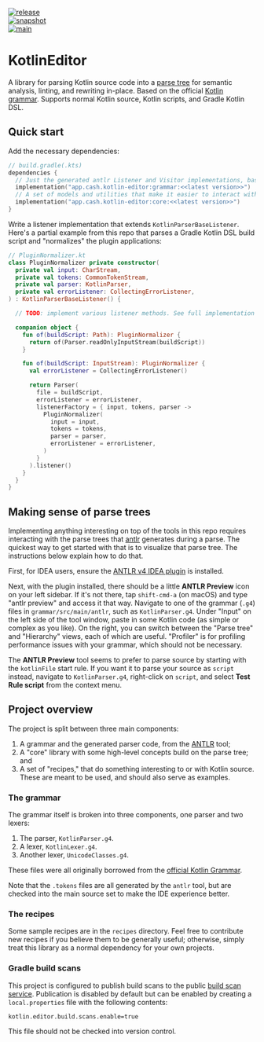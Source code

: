 [![release](https://img.shields.io/maven-central/v/app.cash.kotlin-editor/core?label=release&color=blue)](https://central.sonatype.com/namespace/app.cash.kotlin-editor)  
[![snapshot](https://img.shields.io/nexus/s/app.cash.kotlin-editor/core?server=https%3A%2F%2Foss.sonatype.org&label=snapshot)](https://oss.sonatype.org/content/repositories/snapshots/app/cash/kotlin-editor/)   
[![main](https://github.com/cashapp/kotlin-editor/actions/workflows/push.yml/badge.svg)](https://github.com/cashapp/kotlin-editor/actions/workflows/push.yml)

# KotlinEditor

A library for parsing Kotlin source code into
a [parse tree](https://en.wikipedia.org/wiki/Parse_tree)
for semantic analysis, linting, and rewriting in-place. Based on the official
[Kotlin grammar](https://kotlinlang.org/docs/reference/grammar.html). Supports normal Kotlin source,
Kotlin scripts, and Gradle Kotlin DSL.

## Quick start

Add the necessary dependencies:

```kotlin
// build.gradle(.kts)
dependencies {
  // Just the generated antlr Listener and Visitor implementations, based on the grammar 
  implementation("app.cash.kotlin-editor:grammar:<<latest version>>")
  // A set of models and utilities that make it easier to interact with parse trees
  implementation("app.cash.kotlin-editor:core:<<latest version>>")
}
```

Write a listener implementation that extends `KotlinParserBaseListener`. Here's a partial example
from this repo that parses a Gradle Kotlin DSL build script and "normalizes" the plugin
applications:

```kotlin
// PluginNormalizer.kt
class PluginNormalizer private constructor(
  private val input: CharStream,
  private val tokens: CommonTokenStream,
  private val parser: KotlinParser,
  private val errorListener: CollectingErrorListener,
) : KotlinParserBaseListener() {

  // TODO: implement various listener methods. See full implementation in `recipes/plugins/`

  companion object {
    fun of(buildScript: Path): PluginNormalizer {
      return of(Parser.readOnlyInputStream(buildScript))
    }

    fun of(buildScript: InputStream): PluginNormalizer {
      val errorListener = CollectingErrorListener()

      return Parser(
        file = buildScript,
        errorListener = errorListener,
        listenerFactory = { input, tokens, parser ->
          PluginNormalizer(
            input = input,
            tokens = tokens,
            parser = parser,
            errorListener = errorListener,
          )
        }
      ).listener()
    }
  }
}
```

## Making sense of parse trees

Implementing anything interesting on top of the tools in this repo requires interacting with the
parse trees that [antlr](https://www.antlr.org/) generates during a parse. The quickest way to get
started with that is to visualize that parse tree. The instructions below explain how to do that.

First, for IDEA users, ensure
the [ANTLR v4 IDEA plugin](https://plugins.jetbrains.com/plugin/7358-antlr-v4) is installed.

Next, with the plugin installed, there should be a little **ANTLR Preview** icon on your left
sidebar. If it's not there, tap `shift-cmd-a` (on macOS) and type "antlr preview" and access it that
way. Navigate to one of the grammar (`.g4`) files in `grammar/src/main/antlr`, such as
`KotlinParser.g4`. Under "Input" on the left side of the tool window, paste in some Kotlin code (as
simple or complex as you like). On the right, you can switch between the "Parse tree" and
"Hierarchy" views, each of which are useful. "Profiler" is for profiling performance issues with
your grammar, which should not be necessary.

The **ANTLR Preview** tool seems to prefer to parse source by starting with the `kotlinFile` start
rule. If you want it to parse your source as `script` instead, navigate to `KotlinParser.g4`,
right-click on `script`, and select **Test Rule script** from the context menu.

## Project overview

The project is split between three main components:

1. A grammar and the generated parser code, from the [ANTLR](https://www.antlr.org/) tool;
2. A "core" library with some high-level concepts build on the parse tree; and
3. A set of "recipes," that do something interesting to or with Kotlin source. These are meant to be
   used, and should also serve as examples.

### The grammar

The grammar itself is broken into three components, one parser and two lexers:

1. The parser, `KotlinParser.g4`.
2. A lexer, `KotlinLexer.g4`.
3. Another lexer, `UnicodeClasses.g4`.

These files were all originally borrowed from the
[official Kotlin Grammar](https://kotlinlang.org/docs/reference/grammar.html).

Note that the `.tokens` files are all generated by the `antlr` tool, but are checked into the main
source set to make the IDE experience better.

### The recipes

Some sample recipes are in the `recipes` directory. Feel free to contribute new recipes if you
believe them to be generally useful; otherwise, simply treat this library as a normal dependency for
your own projects.

### Gradle build scans

This project is configured to publish build scans to the public
[build scan service](https://scans.gradle.com/). Publication is disabled by default but can be
enabled by creating a `local.properties` file with the following contents:

```properties
kotlin.editor.build.scans.enable=true
```

This file should not be checked into version control.
